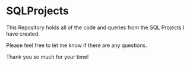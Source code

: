 # SQLProjects
This Repository holds all of the code and queries from the SQL Projects I have created.  

Please feel free to let me know if there are any questions.

Thank you so much for your time!
